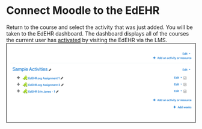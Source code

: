 # Connect Moodle to the EdEHR

Return to the course and select the activity that was just added. You will be taken to the EdEHR dashboard. The dashboard displays all of the courses the current user has [activated](../shared/definitions.html#activated-courses-students) by visiting the EdEHR via the LMS.
![6]

[6]: ../images/moodle-course-activity-added.png "Activity added"